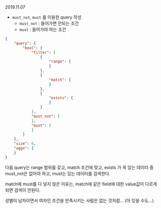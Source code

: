 2019.11.07



- ```must_not```, ```must``` 를 이용한 query 작성
  - ```must_not``` : 들어가면 안되는 조건
  - ```must``` : 들어가야 하는 조건 

```json
{
    "query": {
        "bool": {
            "filter": [
                {
                    "range": {
                    }
                },
                {
                    "match": {
                    }
                },
                {
                    "exists": {
                    }
                }
            ],
            "must_not": [
            ],
            "must": [
            ]
        }
    },
    "size": 0,
    "aggs": {
    }
}
```

 다음 query는 range 범위를 갖고, match 조건에 맞고, exists 가 꼭 있는 데이터 중 must_not은 없어야 하고, must는 있는 데이터를 검색한다. 

match에 must를 다 넣지 않은 이유는, match에 같은 field에 대한 value값이 다르게 되면 검색이 안된다. 

성별이 남자이면서 여자인 조건을 만족시키는 사람은 없는 것처럼...  (아 있을 수도...)





